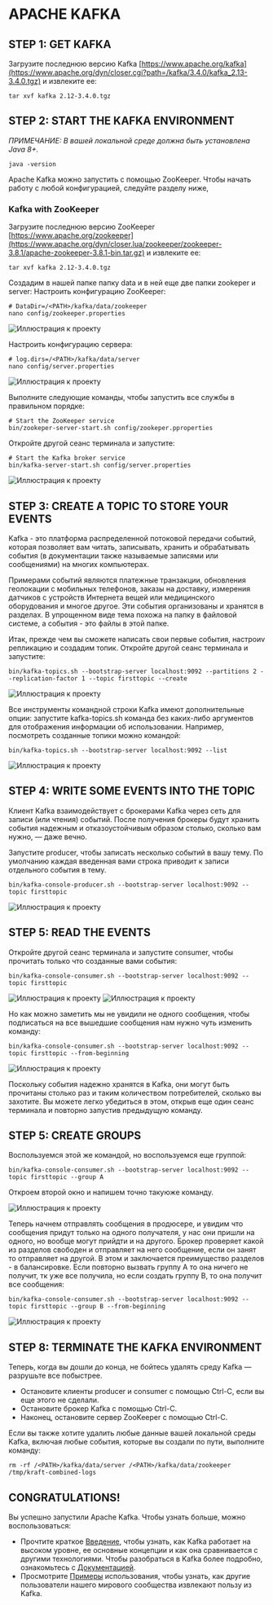 # APACHE KAFKA
## STEP 1: GET KAFKA

Загрузите последнюю версию Kafka [https://www.apache.org/kafka](https://www.apache.org/dyn/closer.cgi?path=/kafka/3.4.0/kafka_2.13-3.4.0.tgz) и извлеките ее:

```
tar xvf kafka 2.12-3.4.0.tgz
```

## STEP 2: START THE KAFKA ENVIRONMENT

*ПРИМЕЧАНИЕ: В вашей локальной среде должна быть установлена Java 8+.*
```
java -version
```

Apache Kafka можно запустить с помощью ZooKeeper. Чтобы начать работу с любой конфигурацией, следуйте разделу ниже,

### Kafka with ZooKeeper

Загрузите последнюю версию ZooKeeper [https://www.apache.org/zookeeper](https://www.apache.org/dyn/closer.lua/zookeeper/zookeeper-3.8.1/apache-zookeeper-3.8.1-bin.tar.gz) и извлеките ее:

```
tar xvf kafka 2.12-3.4.0.tgz
```
Создадим в нашей папке папку data и в ней еще две папки zookeper и server:
Настроить конфигурацию ZooKeeper:
```
# DataDir=/<PATH>/kafka/data/zookeeper
nano config/zookeeper.properties 
```
![Иллюстрация к проекту](https://github.com/kr0nverk/Kafka/blob/master/Images/2.png)

Настроить конфигурацию сервера:
```
# log.dirs=/<PATH>/kafka/data/server
nano config/server.properties 
```
![Иллюстрация к проекту](https://github.com/kr0nverk/Kafka/blob/master/Images/3.png)

Выполните следующие команды, чтобы запустить все службы в правильном порядке:
```
# Start the ZooKeeper service
bin/zookeper-server-start.sh config/zookeper.pproperties
```
Откройте другой сеанс терминала и запустите:
```
# Start the Kafka broker service
bin/kafka-server-start.sh config/server.properties 
```
![Иллюстрация к проекту](https://github.com/kr0nverk/Kafka/blob/master/Images/4.png)

## STEP 3: CREATE A TOPIC TO STORE YOUR EVENTS

Kafka - это платформа распределенной потоковой передачи событий, которая позволяет вам читать, записывать, хранить и обрабатывать события (в документации также называемые записями или сообщениями) на многих компьютерах.

Примерами событий являются платежные транзакции, обновления геолокации с мобильных телефонов, заказы на доставку, измерения датчиков с устройств Интернета вещей или медицинского оборудования и многое другое. Эти события организованы и хранятся в разделах. В упрощенном виде тема похожа на папку в файловой системе, а события - это файлы в этой папке.

Итак, прежде чем вы сможете написать свои первые события, настроиv репликацию и создадим топик. Откройте другой сеанс терминала и запустите:
```
bin/kafka-topics.sh --bootstrap-server localhost:9092 --partitions 2 --replication-factor 1 --topic firsttopic --create
```
![Иллюстрация к проекту](https://github.com/kr0nverk/Kafka/blob/master/Images/5.png)

Все инструменты командной строки Kafka имеют дополнительные опции: запустите kafka-topics.sh команда без каких-либо аргументов для отображения информации об использовании. Например, посмотреть созданные топики можно командой:
```
bin/kafka-topics.sh --bootstrap-server localhost:9092 --list
```
![Иллюстрация к проекту](https://github.com/kr0nverk/Kafka/blob/master/Images/6.png)

## STEP 4: WRITE SOME EVENTS INTO THE TOPIC
Клиент Kafka взаимодействует с брокерами Kafka через сеть для записи (или чтения) событий. После получения брокеры будут хранить события надежным и отказоустойчивым образом столько, сколько вам нужно, — даже вечно.

Запустите producer, чтобы записать несколько событий в вашу тему. По умолчанию каждая введенная вами строка приводит к записи отдельного события в тему.
```
bin/kafka-console-producer.sh --bootstrap-server localhost:9092 --topic firsttopic
```
![Иллюстрация к проекту](https://github.com/kr0nverk/Kafka/blob/master/Images/7.png)

## STEP 5: READ THE EVENTS
Откройте другой сеанс терминала и запустите consumer, чтобы прочитать только что созданные вами события:
```
bin/kafka-console-consumer.sh --bootstrap-server localhost:9092 --topic firsttopic
```

![Иллюстрация к проекту](https://github.com/kr0nverk/Kafka/blob/master/Images/8.png)
![Иллюстрация к проекту](https://github.com/kr0nverk/Kafka/blob/master/Images/9.png)

Но как можно заметить мы не увидили не одного сообщения, чтобы подписаться на все вышедшие сообщения нам нужно чуть изменить команду:
```
bin/kafka-console-consumer.sh --bootstrap-server localhost:9092 --topic firsttopic --from-beginning
```
![Иллюстрация к проекту](https://github.com/kr0nverk/Kafka/blob/master/Images/10.png)

Поскольку события надежно хранятся в Kafka, они могут быть прочитаны столько раз и таким количеством потребителей, сколько вы захотите. Вы можете легко убедиться в этом, открыв еще один сеанс терминала и повторно запустив предыдущую команду.

## STEP 5: CREATE GROUPS
Воспользуемся этой же командой, но воспользуемся еще группой:
```
bin/kafka-console-consumer.sh --bootstrap-server localhost:9092 --topic firsttopic --group A
```
Откроем второй окно и напишем точно такуюже команду.

![Иллюстрация к проекту](https://github.com/kr0nverk/Kafka/blob/master/Images/11.png)

Теперь начнем отправлять сообщения в продюсере, и увидим что сообщения придут только на одного получателя, у нас они пришли на одного, но вообще могут прийдти и на другого. Брокер проверяет какой из разделов свободен и отправляет на него сообщение, если он занят то отправляет на другой. В этом и заключается преимущество разделов - в балансировке. Если повторно вызвать группу A то она ничего не получит, тк уже все получила, но если создать группу B, то она получит все сообщения:

```
bin/kafka-console-consumer.sh --bootstrap-server localhost:9092 --topic firsttopic --group B --from-beginning
```
![Иллюстрация к проекту](https://github.com/kr0nverk/Kafka/blob/master/Images/12.png)

## STEP 8: TERMINATE THE KAFKA ENVIRONMENT
Теперь, когда вы дошли до конца, не бойтесь удалять среду Kafka — разрушьте все побыстрее.
+ Остановите клиенты producer и consumer с помощью Ctrl-C, если вы еще этого не сделали.
+ Остановите брокер Kafka с помощью Ctrl-C.
+ Наконец, остановите сервер ZooKeeper с помощью Ctrl-C.

Если вы также хотите удалить любые данные вашей локальной среды Kafka, включая любые события, которые вы создали по пути, выполните команду:
```
rm -rf /<PATH>/kafka/data/server /<PATH>/kafka/data/zookeeper /tmp/kraft-combined-logs
```

## CONGRATULATIONS!
Вы успешно запустили Apache Kafka.
Чтобы узнать больше, можно воспользоваться:
- Прочтите краткое [Введение](https://kafka.apache.org/intro), чтобы узнать, как Kafka работает на высоком уровне, ее основные концепции и как она сравнивается с другими технологиями. Чтобы разобраться в Kafka более подробно, ознакомьтесь с [Документацией](https://kafka.apache.org/documentation/).
- Просмотрите [Примеры](https://kafka.apache.org/powered-by) использования, чтобы узнать, как другие пользователи нашего мирового сообщества извлекают пользу из Kafka.
